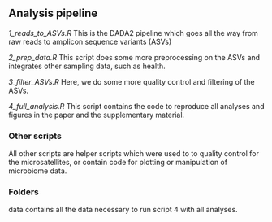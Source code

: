 Analysis pipeline
-----------------

*1\_reads\_to\_ASVs.R* This is the DADA2 pipeline which goes all the way
from raw reads to amplicon sequence variants (ASVs)

*2\_prep\_data.R* This script does some more preprocessing on the ASVs
and integrates other sampling data, such as health.

*3\_filter\_ASVs.R* Here, we do some more quality control and filtering
of the ASVs.

*4\_full\_analysis.R* This script contains the code to reproduce all
analyses and figures in the paper and the supplementary material.

### Other scripts

All other scripts are helper scripts which were used to to quality
control for the microsatellites, or contain code for plotting or
manipulation of microbiome data.

### Folders

data contains all the data necessary to run script 4 with all analyses.
